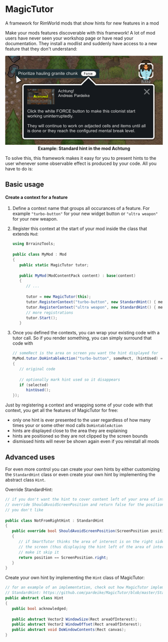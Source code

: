 # MagicTutor
A framework for RimWorld mods that show hints for new features in a mod

Make your mods features discoverable with this framework! A lot of mod users have 
never seen your workshop page or have read your documentation. They install a modlist 
and suddenly have access to a new feature that they don't understand:

<p align="center">
   <img src="Originals/standardhint-example.png" alt="StandardHint in Achtung" />
   <br/><b>Example: Standard hint in the mod Achtung</b>
</p>

To solve this, this framework makes it easy for you to present hints to the user 
whenever some observable effect is produced by your code. All you have to do is:

## Basic usage

#### Create a context for a feature
1) Define a context name that groups all occurances of a feature. For example 
   `"turbo-button"` for your new widget button or `"ultra weapon"` for your new weapon.

2) Register this context at the start of your mod inside the class that extends `Mod`:
   ```cs
   using BrrainzTools;
   
   public class MyMod : Mod
   {
      public static MagicTutor tutor;
      
      public MyMod(ModContentPack content) : base(content)
      {
         // ...

         tutor = new MagicTutor(this);
         tutor.RegisterContext("turbo-button", new StandardHint() { message = "...hint text here..." });
         tutor.RegisterContext("ultra weapon", new StandardHint() { message = "...hint text here..." });
         // more registrations
         tutor.Start();
      }
   ```

3) Once you defined the contexts, you can wrap your existing code with a tutor call. 
   So if you render something, you can simply surround that code with
   ```cs
   // someRect is the area on screen you want the hint displayed for
   MyMod.tutor.DoHintableAction("turbo-button", someRect, (hintUsed) =>
   {
      // original code
      
      // optionally mark hint used so it disappears
      if (selected)
         hintUsed();
   });
   ```

Just by registering a context and wrapping some of your code with that context, you get 
all the features of MagicTutor for free:
- only one hint is ever presented to the user regardless of how many times your or some 
  other mod calls `DoHintableAction`
- hints are displayed close to the area they are explaining
- hints are positioned so they are not clipped by the screen bounds
- dismissed hints will never be shown again even if you reinstall all mods

## Advanced uses

For even more control you can create your own hints by either customizing the `StandardHint`
class or even create your own hint by implementing the abstract class `Hint`.

Override StandardHint:

```cs
// if you don't want the hint to cover content left of your area of interest
// override ShouldAvoidScreenPosition and return false for the positions that
// you don't like

public class NotFromRightHint : StandardHint
{
   public override bool ShouldAvoidScreenPosition(ScreenPosition position)
   {
      // if SmartTutor thinks the area of interest is on the right side of
      // the screen (thus displaying the hint left of the area of interest)
      // make it skip it
      return position == ScreenPosition.right;
   }
}
```

Create your own hint by implementing the `Hint` class of MagicTutor:

```cs
// for an example of an implementation, check out how MagicTutor implements
// StandardHint: https://github.com/pardeike/MagicTutor/blob/master/StandardHint.cs
public abstract class Hint
{
   public bool acknowledged;

   public abstract Vector2 WindowSize(Rect areaOfInterest);
   public abstract Vector2 WindowOffset(Rect areaOfInterest);
   public abstract void DoWindowContents(Rect canvas);
}
```
